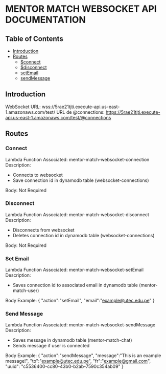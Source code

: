 
# MENTOR MATCH WEBSOCKET API DOCUMENTATION

## Table of Contents

- [Introduction](#introduction)
- [Routes](#routes)
    - [$connect](#connect)
    - [$disconnect](#disconnect)
    - [setEmail](#set-email)
    - [sendMessage](#send-message)

## Introduction
WebSocket URL: wss://5rae21tjti.execute-api.us-east-1.amazonaws.com/test/
URL de @connections: https://5rae21tjti.execute-api.us-east-1.amazonaws.com/test/@connections

## Routes

### Connect

Lambda Function Associated: mentor-match-websocket-connection <br>
Description:
- Connects to websocket
- Save connection id in dynamodb table (websocket-connections)

Body: Not Required

### Disconnect

Lambda Function Associated: mentor-match-websocket-disconnect <br>
Description:
- Disconnects from websocket
- Deletes connection id in dynamodb table (websocket-connections)

Body: Not Required

### Set Email

Lambda Function Associated: mentor-match-websocket-setEmail <br>
Description:
- Saves connection id to associated email in dynamodb table (mentor-match-user)

Body Example:
{
    "action":"setEmail",
    "email":"example@utec.edu.pe"
}

### Send Message

Lambda Function Associated: mentor-match-websocket-sendMessage <br>
Description:
- Saves message in dynamodb table (mentor-match-chat)
- Sends message if user is connected

Body Example:
{
    "action":"sendMessage",
    "message":"This is an example message!",
    "to":"example@utec.edu.pe",
    "fr":"example@gmail.com",
    "uuid": "c5536400-cc80-43b0-b2ab-7590c354ab09"
}
